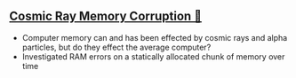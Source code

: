 ## [Cosmic Ray Memory Corruption 💫](/blogs/bitflip)
* Computer memory can and has been effected by cosmic rays and alpha particles, but do they effect the average computer?
* Investigated RAM errors on a statically allocated chunk of memory over time
